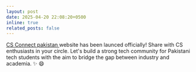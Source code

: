 ```yaml
---
layout: post
date: 2025-04-20 22:08:20+0500
inline: true
related_posts: false
---
```


<a href='https://csconnect.pk'> CS Connect pakistan </a> website has been launced officially! Share with CS enthusiasts in your circle. Let's build a strong tech community for Pakistani tech students with the aim to bridge the gap between industry and academia. :sparkles: :smile:
